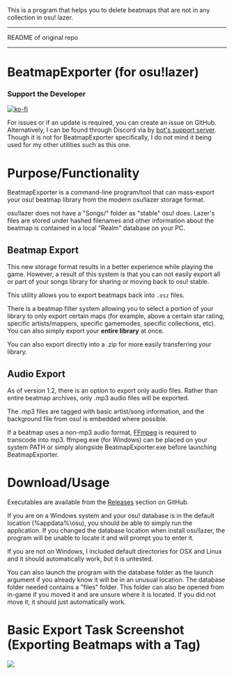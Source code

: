 This is a program that helps you to delete beatmaps that are not in any collection in osu! lazer.

---

README of original repo

---

# BeatmapExporter (for osu!lazer)

### Support the Developer

[![ko-fi](https://ko-fi.com/img/githubbutton_sm.svg)](https://ko-fi.com/E1E5AF13X)

For issues or if an update is required, you can create an issue on GitHub. Alternatively, I can be found through Discord via by [bot's support server](https://discord.com/invite/ucVhtnh). Though it is not for BeatmapExporter specifically, I do not mind it being used for my other utilities such as this one.

# Purpose/Functionality

BeatmapExporter is a command-line program/tool that can mass-export your osu! beatmap library from the modern osu!lazer storage format.

osu!lazer does not have a "Songs/" folder as "stable" osu! does. Lazer's files are stored under hashed filenames and other information about the beatmap is contained in a local "Realm" database on your PC.

## Beatmap Export

This new storage format results in a better experience while playing the game. However, a result of this system is that you can not easily export all or part of your songs library for sharing or moving back to osu! stable. 

This utility allows you to export beatmaps back into `.osz` files. 

There is a beatmap filter system allowing you to select a portion of your library to only export certain maps (for example, above a certain star rating, specific artists/mappers, specific gamemodes, specific collections, etc). You can also simply export your **entire library** at once.

You can also export directly into a .zip for more easily transferring your library.

## Audio Export

As of version 1.2, there is an option to export only audio files. Rather than entire beatmap archives, only .mp3 audio files will be exported. 

The .mp3 files are tagged with basic artist/song information, and the background file from osu! is embedded where possible. 

If a beatmap uses a non-mp3 audio format, [FFmpeg](https://ffmpeg.org/download.html) is required to transcode into mp3. ffmpeg.exe (for Windows) can be placed on your system PATH or simply alongside BeatmapExporter.exe before launching BeatmapExporter.

# Download/Usage

Executables are available from the [Releases](https://github.com/kabiiQ/BeatmapExporter/releases) section on GitHub. 

If you are on a Windows system and your osu! database is in the default location (%appdata%\osu), you should be able to simply run the application. If you changed the database location when install osu!lazer, the program will be unable to locate it and will prompt you to enter it. 

If you are not on Windows, I included default directories for OSX and Linux and it should automatically work, but it is untested.

You can also launch the program with the database folder as the launch argument if you already know it will be in an unusual location. The database folder needed contains a "files" folder. This folder can also be opened from in-game if you moved it and are unsure where it is located. If you did not move it, it should just automatically work.

# Basic Export Task Screenshot (Exporting Beatmaps with a Tag)

![](https://i.imgur.com/bbM1D5Z.png)